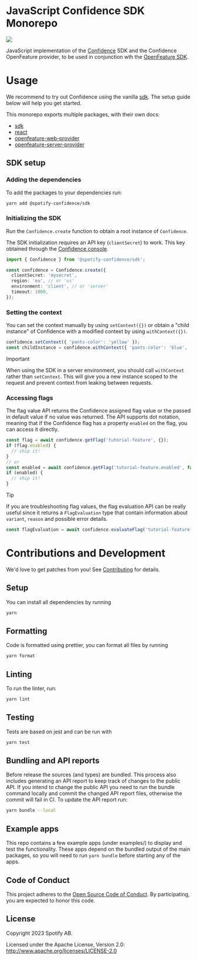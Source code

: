 # JavaScript Confidence SDK Monorepo

![](https://img.shields.io/badge/lifecycle-beta-a0c3d2.svg)

JavaScript implementation of the [Confidence](https://confidence.spotify.com/) SDK and the Confidence OpenFeature provider, to be used in conjunction wth the [OpenFeature SDK](https://github.com/open-feature/js-sdk).

# Usage

We recommend to try out Confidence using the vanilla [sdk](packages/sdk/README.md). The setup guide below will help you get started.

This monorepo exports multiple packages, with their own docs:

- [sdk](packages/sdk/README.md)
- [react](packages/react/README.md)
- [openfeature-web-provider](packages/openfeature-web-provider/README.md)
- [openfeature-server-provider](packages/openfeature-server-provider/README.md)

## SDK setup

### Adding the dependencies

To add the packages to your dependencies run:

```sh
yarn add @spotify-confidence/sdk
```

### Initializing the SDK

Run the `Confidence.create` function to obtain a root instance of `Confidence`.

The SDK initialization requires an API key (`clientSecret`) to work. This key obtained through the [Confidence console](https://app.confidence.spotify.com/).

```ts
import { Confidence } from '@spotify-confidence/sdk';

const confidence = Confidence.create({
  clientSecret: 'mysecret',
  region: 'eu', // or 'us'
  environment: 'client', // or 'server'
  timeout: 1000,
});
```

### Setting the context

You can set the context manually by using `setContext({})` or obtain a "child instance" of Confidence with a modified context by using `withContext({})`.

```ts
confidence.setContext({ 'pants-color': 'yellow' });
const childInstance = confidence.withContext({ 'pants-color': 'blue', 'pants-fit': 'slim' });
```

> [!IMPORTANT]
> When using the SDK in a server environment, you should call `withContext` rather than `setContext`. This will give you a new instance scoped to the request and prevent context from leaking between requests.

### Accessing flags

The flag value API returns the Confidence assigned flag value or the passed in default value if no value was returned.
The API supports dot notation, meaning that if the Confidence flag has a property `enabled` on the flag, you can access it directly.

```ts
const flag = await confidence.getFlag('tutorial-feature', {});
if (flag.enabled) {
  // ship it!
}
// or
const enabled = await confidence.getFlag('tutorial-feature.enabled', false);
if (enabled) {
  // ship it!
}
```

> [!TIP]
> If you are troubleshooting flag values, the flag evaluation API can be really useful since it returns a `FlagEvaluation` type that contain information about `variant`, `reason` and possible error details.

```ts
const flagEvaluation = await confidence.evaluateFlag('tutorial-feature', {});
```

# Contributions and Development

We'd love to get patches from you! See [Contributing](CONTRIBUTING.md) for details.

## Setup

You can install all dependencies by running

```sh
yarn
```

## Formatting

Code is formatted using prettier, you can format all files by running

```sh
yarn format
```

## Linting

To run the linter, run:

```sh
yarn lint
```

## Testing

Tests are based on jest and can be run with

```sh
yarn test
```

## Bundling and API reports

Before release the sources (and types) are bundled. This process also includes generating an API report to keep track of changes to the public API.
If you intend to change the public API you need to run the bundle command locally and commit the changed API report files, otherwise the commit will fail in CI. To update the API report run:

```sh
yarn bundle --local
```

## Example apps

This repo contains a few example apps (under examples/) to display and test the functionality. These apps depend on the bundled output of the main packages, so you will need to run `yarn bundle` before starting any of the apps.

## Code of Conduct

This project adheres to the [Open Source Code of
Conduct](https://github.com/spotify/code-of-conduct/blob/master/code-of-conduct.md).
By participating, you are expected to honor this code.

## License

Copyright 2023 Spotify AB.

Licensed under the Apache License, Version 2.0: http://www.apache.org/licenses/LICENSE-2.0
